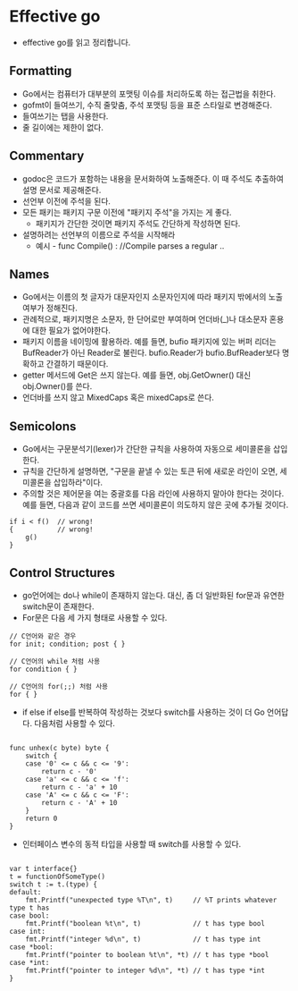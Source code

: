 
# Effective go
- effective go를 읽고 정리합니다.


## Formatting
- Go에서는 컴퓨터가 대부분의 포맷팅 이슈를 처리하도록 하는 접근법을 취한다.
- gofmt이 들여쓰기, 수직 줄맞춤, 주석 포맷팅 등을 표준 스타일로 변경해준다.
- 들여쓰기는 탭을 사용한다.
- 줄 길이에는 제한이 없다.

## Commentary
- godoc은 코드가 포함하는 내용을 문서화하여 노출해준다. 이 때 주석도 추출하여 설명 문서로 제공해준다.
- 선언부 이전에 주석을 된다.
- 모든 패키는 패키지 구문 이전에 "패키지 주석"을 가지는 게 좋다.
    - 패키지가 간단한 것이면 패키지 주석도 간단하게 작성하면 된다.
- 설명하려는 선언부의 이름으로 주석을 시작해라
    - 예시 - func Compile() : //Compile parses a regular ..

## Names
- Go에서는 이름의 첫 글자가 대문자인지 소문자인지에 따라 패키지 밖에서의 노출 여부가 정해진다.
- 관례적으로, 패키지명은 소문자, 한 단어로만 부여하며 언더바(_)나 대소문자 혼용에 대한 필요가 없어야한다.
- 패키지 이름을 네이밍에 활용하라. 예를 들면, bufio 패키지에 있는 버퍼 리더는 BufReader가 아닌 Reader로 불린다. bufio.Reader가 bufio.BufReader보다 명확하고 간결하기 때문이다.
- getter 메서드에 Get은 쓰지 않는다. 예를 들면, obj.GetOwner() 대신 obj.Owner()를 쓴다.
- 언더바를 쓰지 않고 MixedCaps 혹은 mixedCaps로 쓴다.

## Semicolons
- Go에서는 구문분석기(lexer)가 간단한 규칙을 사용하여 자동으로 세미콜론을 삽입한다.
- 규칙을 간단하게 설명하면, "구문을 끝낼 수 있는 토큰 뒤에 새로운 라인이 오면, 세미콜론을 삽입하라"이다.
- 주의할 것은 제어문을 여는 중괄호를 다음 라인에 사용하지 말아야 한다는 것이다. 예를 들면, 다음과 같이 코드를 쓰면 세미콜론이 의도하지 않은 곳에 추가될 것이다.
```
if i < f()  // wrong!
{           // wrong!
    g()
}
```


## Control Structures
- go언어에는 do나 while이 존재하지 않는다. 대신, 좀 더 일반화된 for문과 유연한 switch문이 존재한다.
- For문은 다음 세 가지 형태로 사용할 수 있다.
```
// C언어와 같은 경우
for init; condition; post { }

// C언어의 while 처럼 사용
for condition { }

// C언어의 for(;;) 처럼 사용
for { }
```
- if else if else를 반복하여 작성하는 것보다 switch를 사용하는 것이 더 Go 언어답다. 다음처럼 사용할 수 있다.
```

func unhex(c byte) byte {
    switch {
    case '0' <= c && c <= '9':
        return c - '0'
    case 'a' <= c && c <= 'f':
        return c - 'a' + 10
    case 'A' <= c && c <= 'F':
        return c - 'A' + 10
    }
    return 0
}
```

- 인터페이스 변수의 동적 타입을 사용할 때 switch를 사용할 수 있다.
```

var t interface{}
t = functionOfSomeType()
switch t := t.(type) {
default:
    fmt.Printf("unexpected type %T\n", t)     // %T prints whatever type t has
case bool:
    fmt.Printf("boolean %t\n", t)             // t has type bool
case int:
    fmt.Printf("integer %d\n", t)             // t has type int
case *bool:
    fmt.Printf("pointer to boolean %t\n", *t) // t has type *bool
case *int:
    fmt.Printf("pointer to integer %d\n", *t) // t has type *int
}
```